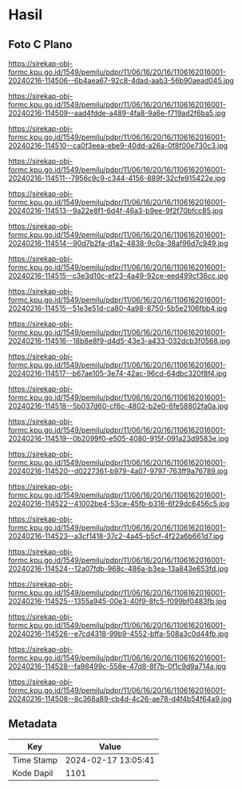 # Hasil

## Foto C Plano

https://sirekap-obj-formc.kpu.go.id/1549/pemilu/pdpr/11/06/16/20/16/1106162016001-20240216-114506--6b4aea67-92c8-4dad-aab3-56b90aead045.jpg

https://sirekap-obj-formc.kpu.go.id/1549/pemilu/pdpr/11/06/16/20/16/1106162016001-20240216-114509--aad4fdde-a489-4fa8-9a6e-f719ad2f6ba5.jpg

https://sirekap-obj-formc.kpu.go.id/1549/pemilu/pdpr/11/06/16/20/16/1106162016001-20240216-114510--ca0f3eea-ebe9-40dd-a26a-0f8f00e730c3.jpg

https://sirekap-obj-formc.kpu.go.id/1549/pemilu/pdpr/11/06/16/20/16/1106162016001-20240216-114511--7956c9c9-c344-4156-889f-32cfe915422e.jpg

https://sirekap-obj-formc.kpu.go.id/1549/pemilu/pdpr/11/06/16/20/16/1106162016001-20240216-114513--9a22e8f1-6d4f-46a3-b9ee-9f2f70bfcc85.jpg

https://sirekap-obj-formc.kpu.go.id/1549/pemilu/pdpr/11/06/16/20/16/1106162016001-20240216-114514--90d7b2fa-d1a2-4838-9c0a-38af96d7c949.jpg

https://sirekap-obj-formc.kpu.go.id/1549/pemilu/pdpr/11/06/16/20/16/1106162016001-20240216-114515--c3e3d10c-ef23-4a49-92ce-eed499cf36cc.jpg

https://sirekap-obj-formc.kpu.go.id/1549/pemilu/pdpr/11/06/16/20/16/1106162016001-20240216-114515--51e3e51d-ca80-4a98-8750-5b5e2106fbb4.jpg

https://sirekap-obj-formc.kpu.go.id/1549/pemilu/pdpr/11/06/16/20/16/1106162016001-20240216-114516--18b8e8f9-d4d5-43e3-a433-032dcb3f0568.jpg

https://sirekap-obj-formc.kpu.go.id/1549/pemilu/pdpr/11/06/16/20/16/1106162016001-20240216-114517--b67ae105-3e74-42ac-96cd-64dbc320f8f4.jpg

https://sirekap-obj-formc.kpu.go.id/1549/pemilu/pdpr/11/06/16/20/16/1106162016001-20240216-114518--5b037d60-cf6c-4802-b2e0-6fe58802fa0a.jpg

https://sirekap-obj-formc.kpu.go.id/1549/pemilu/pdpr/11/06/16/20/16/1106162016001-20240216-114519--0b2099f0-e505-4080-915f-091a23d9583e.jpg

https://sirekap-obj-formc.kpu.go.id/1549/pemilu/pdpr/11/06/16/20/16/1106162016001-20240216-114520--d0227361-b979-4a07-9797-763ff9a76789.jpg

https://sirekap-obj-formc.kpu.go.id/1549/pemilu/pdpr/11/06/16/20/16/1106162016001-20240216-114522--41002be4-53ce-45fb-b316-6f29dc6456c5.jpg

https://sirekap-obj-formc.kpu.go.id/1549/pemilu/pdpr/11/06/16/20/16/1106162016001-20240216-114523--a3cf1418-37c2-4a45-b5cf-4f22a6b661d7.jpg

https://sirekap-obj-formc.kpu.go.id/1549/pemilu/pdpr/11/06/16/20/16/1106162016001-20240216-114524--12a07fdb-968c-486a-b3ea-13a843e653fd.jpg

https://sirekap-obj-formc.kpu.go.id/1549/pemilu/pdpr/11/06/16/20/16/1106162016001-20240216-114525--1355a945-00e3-40f9-8fc5-f099bf0483fb.jpg

https://sirekap-obj-formc.kpu.go.id/1549/pemilu/pdpr/11/06/16/20/16/1106162016001-20240216-114526--e7cd4318-99b9-4552-bffa-508a3c0d44fb.jpg

https://sirekap-obj-formc.kpu.go.id/1549/pemilu/pdpr/11/06/16/20/16/1106162016001-20240216-114528--fa98499c-558e-47d8-8f7b-0f1c9d9a714a.jpg

https://sirekap-obj-formc.kpu.go.id/1549/pemilu/pdpr/11/06/16/20/16/1106162016001-20240216-114508--8c368a89-cb4d-4c26-ae78-d4f4b54f64a9.jpg


## Metadata

| Key        | Value               |
| ---------- | ------------------- |
| Time Stamp | 2024-02-17 13:05:41 |
| Kode Dapil | 1101                |



